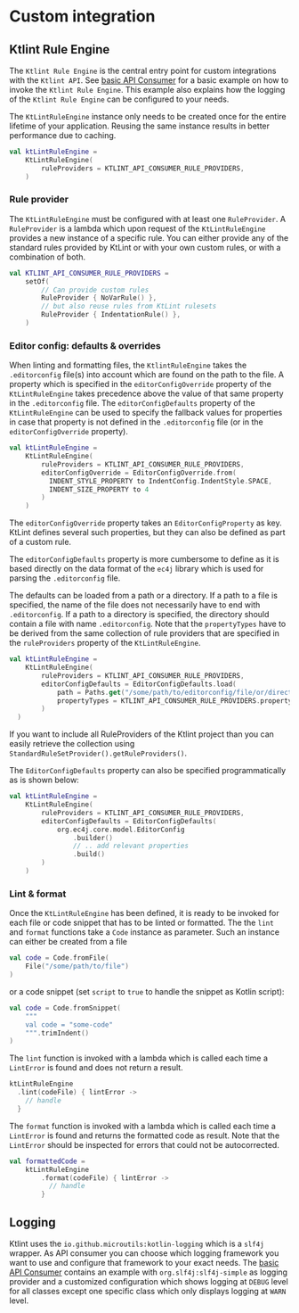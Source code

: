 # Custom integration

## Ktlint Rule Engine

The `Ktlint Rule Engine` is the central entry point for custom integrations with the `Ktlint API`. See [basic API Consumer](https://github.com/pinterest/ktlint/blob/master/ktlint-api-consumer/src/main/kotlin/com/example/ktlint/api/consumer/KtlintApiConsumer.kt) for a basic example on how to invoke the `Ktlint Rule Engine`. This example also explains how the logging of the `Ktlint Rule Engine` can be configured to your needs.

The `KtLintRuleEngine` instance only needs to be created once for the entire lifetime of your application. Reusing the same instance results in better performance due to caching. 

```kotlin title="Creating the KtLintRuleEngine"
val ktLintRuleEngine =
    KtLintRuleEngine(
        ruleProviders = KTLINT_API_CONSUMER_RULE_PROVIDERS,
    )
```

### Rule provider

The `KtLintRuleEngine` must be configured with at least one `RuleProvider`. A `RuleProvider` is a lambda which upon request of the `KtLintRuleEngine` provides a new instance of a specific rule. You can either provide any of the standard rules provided by KtLint or with your own custom rules, or with a combination of both.
```kotlin title="Creating a set of RuleProviders"
val KTLINT_API_CONSUMER_RULE_PROVIDERS =
    setOf(
        // Can provide custom rules
        RuleProvider { NoVarRule() },
        // but also reuse rules from KtLint rulesets
        RuleProvider { IndentationRule() },
    )
```

### Editor config: defaults & overrides

When linting and formatting files, the `KtlintRuleEngine` takes the `.editorconfig` file(s) into account which are found on the path to the file. A property which is specified in the `editorConfigOverride` property of the `KtLintRuleEngine` takes precedence above the value of that same property in the `.editorconfig` file. The `editorConfigDefaults` property of the `KtLintRuleEngine` can be used to specify the fallback values for properties in case that property is not defined in the `.editorconfig` file (or in the `editorConfigOverride` property).

```kotlin title="Specifying the editorConfigOverride"
val ktLintRuleEngine =
    KtLintRuleEngine(
        ruleProviders = KTLINT_API_CONSUMER_RULE_PROVIDERS,
        editorConfigOverride = EditorConfigOverride.from(
          INDENT_STYLE_PROPERTY to IndentConfig.IndentStyle.SPACE,
          INDENT_SIZE_PROPERTY to 4
        )
    )
```

The `editorConfigOverride` property takes an `EditorConfigProperty` as key. KtLint defines several such properties, but they can also be defined as part of a custom rule.

The `editorConfigDefaults` property is more cumbersome to define as it is based directly on the data format of the `ec4j` library which is used for parsing the `.editorconfig` file.

The defaults can be loaded from a path or a directory. If a path to a file is specified, the name of the file does not necessarily have to end with `.editorconfig`. If a path to a directory is specified, the directory should contain a file with name `.editorconfig`. Note that the `propertyTypes` have to be derived from the same collection of rule providers that are specified in the `ruleProviders` property of the `KtLintRuleEngine`.  

```kotlin title="Specifying the editorConfigDefaults using an '.editorconfig' file"
val ktLintRuleEngine =
    KtLintRuleEngine(
        ruleProviders = KTLINT_API_CONSUMER_RULE_PROVIDERS,
        editorConfigDefaults = EditorConfigDefaults.load(
            path = Paths.get("/some/path/to/editorconfig/file/or/directory"),
            propertyTypes = KTLINT_API_CONSUMER_RULE_PROVIDERS.propertyTypes(),
        )
  )
```
If you want to include all RuleProviders of the Ktlint project than you can easily retrieve the collection using `StandardRuleSetProvider().getRuleProviders()`.

The `EditorConfigDefaults` property can also be specified programmatically as is shown below:

```kotlin title="Specifying the editorConfigDefaults programmatically"
val ktLintRuleEngine =
    KtLintRuleEngine(
        ruleProviders = KTLINT_API_CONSUMER_RULE_PROVIDERS,
        editorConfigDefaults = EditorConfigDefaults(
            org.ec4j.core.model.EditorConfig
                .builder()
                // .. add relevant properties
                .build()
        )
    )
```

### Lint & format

Once the `KtLintRuleEngine` has been defined, it is ready to be invoked for each file or code snippet that has to be linted or formatted. The the `lint` and `format` functions take a `Code` instance as parameter. Such an instance can either be created from a file
```kotlin title="Code from file"
val code = Code.fromFile(
    File("/some/path/to/file")
)
```
or a code snippet (set `script` to `true` to handle the snippet as Kotlin script):
```kotlin title="Code from snippet"
val code = Code.fromSnippet(
    """
    val code = "some-code"
    """.trimIndent()
)
```

The `lint` function is invoked with a lambda which is called each time a `LintError` is found and does not return a result.
```kotlin title="Specifying the editorConfigDefaults programmatically"
ktLintRuleEngine
  .lint(codeFile) { lintError ->
    // handle
  }
```

The `format` function is invoked with a lambda which is called each time a `LintError` is found and returns the formatted code as result. Note that the `LintError` should be inspected for errors that could not be autocorrected.
```kotlin title="Specifying the editorConfigDefaults programmatically"
val formattedCode =
    ktLintRuleEngine
        .format(codeFile) { lintError ->
          // handle
        }
```

## Logging

Ktlint uses the `io.github.microutils:kotlin-logging` which is a `slf4j` wrapper. As API consumer you can choose which logging framework you want to use and configure that framework to your exact needs. The [basic API Consumer](https://github.com/pinterest/ktlint/blob/master/ktlint-api-consumer/src/main/kotlin/com/example/ktlint/api/consumer/KtlintApiConsumer.kt) contains an example with `org.slf4j:slf4j-simple` as logging provider and a customized configuration which shows logging at `DEBUG` level for all classes except one specific class which only displays logging at `WARN` level.
